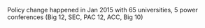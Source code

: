 Policy change happened in Jan 2015 with 65 universities, 5 power conferences (Big 12, SEC, PAC 12, ACC, Big 10)

